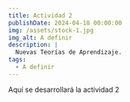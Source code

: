 ```yaml
---
title: Actividad 2
publishDate: 2024-04-18 00:00:00
img: /assets/stock-1.jpg
img_alt: A definir
description: |
  Nuevas Teorías de Aprendizaje.
tags:
  - A definir
---
```


Aquí se desarrollará la actividad 2
